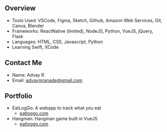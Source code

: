 ## Overview
 * Tools Used: VSCode, Figma, Sketch, Github, Amazon Web Services, Git, Canva, Blender
 * Frameworks: ReactNative (limited), NodeJS, Python, VueJS, jQuery, Flask
 * Languages: HTML, CSS, Javascript, Python
 * Learning Swift, XCode
 
## Contact Me
* Name: Advay R
* Email: advaymranade@gmail.com

## Portfolio
* EatLogGo: A webapp to track what you eat
  - [eatloggo.com](https://eatloggo.com)
* Hangman: Hangman game built in VueJS
  - [eatloggo.com](https://github.com/advayranade/hangman-github)
